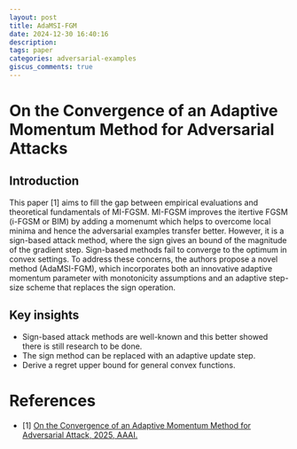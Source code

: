 ```yaml
---
layout: post
title: AdaMSI-FGM
date: 2024-12-30 16:40:16
description: 
tags: paper
categories: adversarial-examples
giscus_comments: true
---
```


# On the Convergence of an Adaptive Momentum Method for Adversarial Attacks

## Introduction

This paper [1] aims to fill the gap between empirical evaluations and theoretical fundamentals of MI-FGSM. 
MI-FGSM improves the itertive FGSM (i-FGSM or BIM) by adding a momenumt which helps to overcome local minima and hence the adversarial examples transfer better. 
However, it is a sign-based attack method, where the sign gives an bound of the magnitude of the gradient step. 
Sign-based methods fail to converge to the optimum in convex settings. 
To address these concerns, the authors propose a novel method (AdaMSI-FGM), which incorporates both an innovative adaptive momentum parameter with monotonicity assumptions and an adaptive step-size scheme that replaces the sign operation.


## Key insights

- Sign-based attack methods are well-known and this better showed there is still research to be done.
- The sign method can be replaced with an adaptive update step. 
- Derive a regret upper bound for general convex functions.


# References

- [1] [On the Convergence of an Adaptive Momentum Method for Adversarial Attack, 2025, AAAI.](https://ojs.aaai.org/index.php/AAAI/article/view/29323)